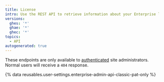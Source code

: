 ```yaml
---
title: License
intro: Use the REST API to retrieve information about your Enterprise license.
versions:
  ghes: '*'
  ghae: '*'
  ghec: '*'
topics:
  - API
autogenerated: true
---
```


These endpoints are only available to [authenticated](/rest/overview/resources-in-the-rest-api#authentication) site administrators. Normal users will receive a `404` response.

{% data reusables.user-settings.enterprise-admin-api-classic-pat-only %}


<!-- Content after this section is automatically generated -->
